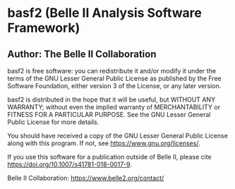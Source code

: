 basf2 (Belle II Analysis Software Framework)
============================================

Author: The Belle II Collaboration
----------------------------------

basf2 is free software: you can redistribute it and/or modify
it under the terms of the GNU Lesser General Public License as published by
the Free Software Foundation, either version 3 of the License, or
any later version.

basf2 is distributed in the hope that it will be useful,
but WITHOUT ANY WARRANTY; without even the implied warranty of
MERCHANTABILITY or FITNESS FOR A PARTICULAR PURPOSE. See the
GNU Lesser General Public License for more details.

You should have received a copy of the GNU Lesser General Public License
along with this program. If not, see <https://www.gnu.org/licenses/>.

If you use this software for a publication outside of Belle II,
please cite https://doi.org/10.1007/s41781-018-0017-9.

Belle II Collaboration: https://www.belle2.org/contact/
